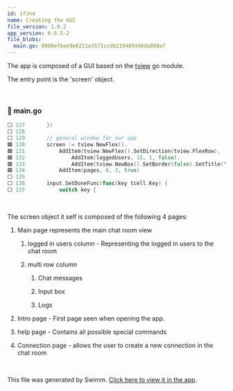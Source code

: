 ```yaml
---
id: ifJn4
name: Creating the GUI
file_version: 1.0.2
app_version: 0.6.5-2
file_blobs:
  main.go: 0000ef6ee9e8211e3571ccd6219409346da880af
---
```


The app is composed of a GUI based on the [tview](https://github.com/rivo/tview) go module.

The entry point is the 'screen' object.

<br/>

<!-- NOTE-swimm-snippet: the lines below link your snippet to Swimm -->
### 📄 main.go
```go
⬜ 127    	})
⬜ 128    
⬜ 129    	// general window for our app
🟩 130    	screen := tview.NewFlex().
🟩 131    		AddItem(tview.NewFlex().SetDirection(tview.FlexRow).
🟩 132    			AddItem(loggedUsers, 15, 1, false).
🟩 133    			AddItem(tview.NewBox().SetBorder(false).SetTitle("Blank"), 0, 1, false), 15, 1, false).
🟩 134    		AddItem(pages, 0, 3, true)
⬜ 135    
⬜ 136    	input.SetDoneFunc(func(key tcell.Key) {
⬜ 137    		switch key {
```

<br/>

The screen object it self is composed of the following 4 pages:

1.  Main page represents the main chat room view
    
    1.  logged in users column - Representing the logged in users to the chat room
        
    2.  multi row column
        
        1.  Chat messages
            
        2.  Input box
            
        3.  Logs
            
2.  Intro page - First page seen when opening the app.
    
3.  help page - Contains all possible special commands
    
4.  Connection page - allows the user to create a new connection in the chat room

<br/>

This file was generated by Swimm. [Click here to view it in the app](https://app.swimm.io/repos/Z2l0aHViJTNBJTNBZ29fY29tbSUzQSUzQURyYXU=/docs/ifJn4).